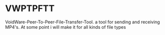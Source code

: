 # VWPTPFTT
 VoidWare-Peer-To-Peer-File-Transfer-Tool. a tool for sending and receiving MP4's. At some point i will make it for all kinds of file types
